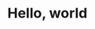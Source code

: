 <html>
  <head>
    <title>First site</title>
      </head>
      <body>
        <h1>Hello, world</h1>
      </body>
    </html>
